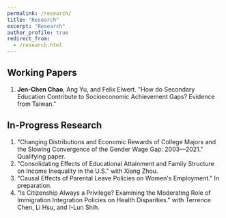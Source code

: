 ```yaml
---
permalink: /research/
title: "Research"
excerpt: "Research"
author_profile: true
redirect_from: 
  - /research.html
---
```


## Working Papers

1. **Jen-Chen Chao**, Ang Yu, and Felix Elwert. "How do Secondary Education Contribute to Socioeconomic Achievement Gaps? Evidence from Taiwan."

## In-Progress Research

1. "Changing Distributions and Economic Rewards of College Majors and the Slowing Convergence of the Gender Wage Gap: 2003—2021." Qualifying paper.
2. "Consolidating Effects of Educational Attainment and Family Structure on Income Inequality in the U.S." with Xiang Zhou.
3. "Causal Effects of Parental Leave Policies on Women's Employment." In preparation.
4. "Is Citizenship Always a Privilege? Examining the Moderating Role of Immigration Integration Policies on Health Disparities." with Terrence Chen, Li Hsu, and I-Lun Shih.


